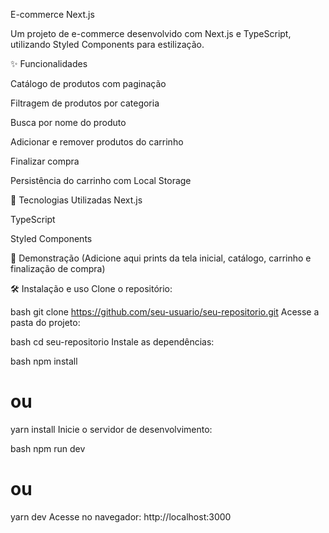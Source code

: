 E-commerce Next.js

Um projeto de e-commerce desenvolvido com Next.js e TypeScript, utilizando Styled Components para estilização.

✨ Funcionalidades

Catálogo de produtos com paginação

Filtragem de produtos por categoria

Busca por nome do produto

Adicionar e remover produtos do carrinho

Finalizar compra

Persistência do carrinho com Local Storage

🚀 Tecnologias Utilizadas
Next.js

TypeScript

Styled Components


📸 Demonstração
(Adicione aqui prints da tela inicial, catálogo, carrinho e finalização de compra)

🛠️ Instalação e uso
Clone o repositório:

bash
git clone https://github.com/seu-usuario/seu-repositorio.git
Acesse a pasta do projeto:

bash
cd seu-repositorio
Instale as dependências:

bash
npm install
# ou
yarn install
Inicie o servidor de desenvolvimento:

bash
npm run dev
# ou
yarn dev
Acesse no navegador:
http://localhost:3000
